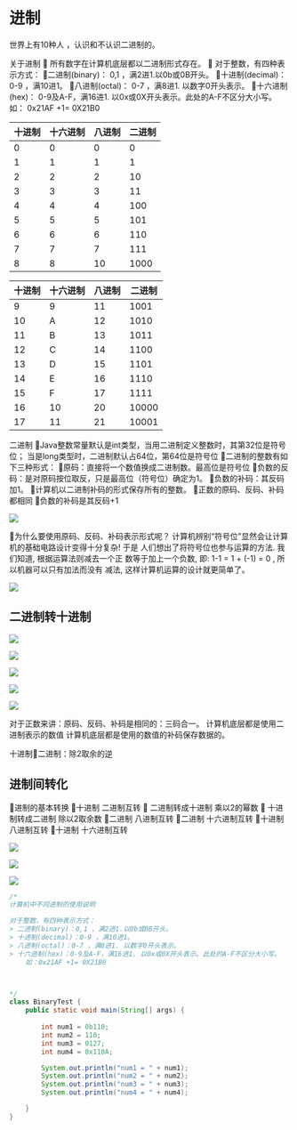 # 进制

世界上有10种人 ，认识和不认识二进制的。 

关于进制
 所有数字在计算机底层都以二进制形式存在。
 对于整数，有四种表示方式：
二进制(binary)： 0,1 ，满2进1.以0b或0B开头。
十进制(decimal)： 0-9 ，满10进1。
八进制(octal)： 0-7 ，满8进1. 以数字0开头表示。
十六进制(hex)： 0-9及A-F，满16进1. 以0x或0X开头表示。此处的A-F不区分大小写。
如： 0x21AF +1= 0X21B0 



| 十进制  | 十六进制 | 八进制  | 二进制  |
| ---- | ---- | ---- | ---- |
| 0    | 0    | 0    | 0    |
| 1    | 1    | 1    | 1    |
| 2    | 2    | 2    | 10   |
| 3    | 3    | 3    | 11   |
| 4    | 4    | 4    | 100  |
| 5    | 5    | 5    | 101  |
| 6    | 6    | 6    | 110  |
| 7    | 7    | 7    | 111  |
| 8    | 8    | 10   | 1000 |

| 十进制  | 十六进制 | 八进制  | 二进制   |
| ---- | ---- | ---- | ----- |
| 9    | 9    | 11   | 1001  |
| 10   | A    | 12   | 1010  |
| 11   | B    | 13   | 1011  |
| 12   | C    | 14   | 1100  |
| 13   | D    | 15   | 1101  |
| 14   | E    | 16   | 1110  |
| 15   | F    | 17   | 1111  |
| 16   | 10   | 20   | 10000 |
| 17   | 11   | 21   | 10001 |

二进制
Java整数常量默认是int类型，当用二进制定义整数时，其第32位是符号位；
当是long类型时，二进制默认占64位，第64位是符号位
二进制的整数有如下三种形式：
原码：直接将一个数值换成二进制数。最高位是符号位
负数的反码：是对原码按位取反，只是最高位（符号位）确定为1。
负数的补码：其反码加1。
计算机以二进制补码的形式保存所有的整数。
正数的原码、反码、补码都相同
负数的补码是其反码+1 

![](img/01.png)



为什么要使用原码、反码、补码表示形式呢？
计算机辨别“符号位”显然会让计算机的基础电路设计变得十分复杂! 于是
人们想出了将符号位也参与运算的方法. 我们知道, 根据运算法则减去一个正
数等于加上一个负数, 即: 1-1 = 1 + (-1) = 0 , 所以机器可以只有加法而没有
减法, 这样计算机运算的设计就更简单了。 



![](img/原码.png)



## 二进制转十进制

![](img/210.png)

![](img/210-2.png)

![](img/69.png)

![](img/127.png)

![](img/2-10.png)

对于正数来讲：原码、反码、补码是相同的：三码合一。
计算机底层都是使用二进制表示的数值
计算机底层都是使用的数值的补码保存数据的。 



十进制二进制：除2取余的逆 



## 进制间转化 

进制的基本转换
十进制 二进制互转
 二进制转成十进制 乘以2的幂数
 十进制转成二进制 除以2取余数
二进制 八进制互转
二进制 十六进制互转
十进制 八进制互转
十进制 十六进制互转 

![](img/中间.png)

![](img/1.png)



![](img/2.png)



```java
/*
计算机中不同进制的使用说明

对于整数，有四种表示方式：
> 二进制(binary)：0,1 ，满2进1.以0b或0B开头。
> 十进制(decimal)：0-9 ，满10进1。
> 八进制(octal)：0-7 ，满8进1. 以数字0开头表示。
> 十六进制(hex)：0-9及A-F，满16进1. 以0x或0X开头表示。此处的A-F不区分大小写。
    如：0x21AF +1= 0X21B0



*/
class BinaryTest {
	public static void main(String[] args) {
		
		int num1 = 0b110;
		int num2 = 110;
		int num3 = 0127;
		int num4 = 0x110A;

		System.out.println("num1 = " + num1);
		System.out.println("num2 = " + num2);
		System.out.println("num3 = " + num3);
		System.out.println("num4 = " + num4);

	}
}

```

